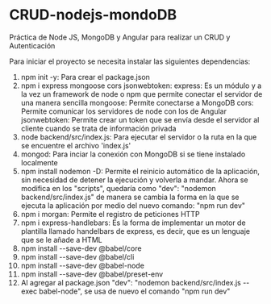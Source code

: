 # CRUD-nodejs-mondoDB
Práctica de Node JS, MongoDB y Angular para realizar un CRUD y Autenticación

Para iniciar el proyecto se necesita instalar las siguientes dependencias:
1. npm init -y: Para crear el package.json
2. npm i express mongoose cors jsonwebtoken:
    express: Es un módulo y a la vez un framework de node o npm que permite conectar el servidor de una manera sencilla
    mongoose: Permite conectarse a MongoDB
    cors: Permite comunicar los servidores de node con los de Angular
    jsonwebtoken: Permite crear un token que se envía desde el servidor al cliente cuando se trata de información privada
3. node backend/src/index.js: Para ejecutar el servidor o la ruta en la que se encuentre el archivo 'index.js'
4. mongod: Para inciar la conexión con MongoDB si se tiene instalado localmente
5. npm install nodemon -D: Permite el reinicio automático de la aplicación, sin necesidad de detener la ejecución y volverla a mandar.
    Ahora se modifica en los "scripts", quedaría como "dev": "nodemon backend/src/index.js" de manera se cambia la forma en la que se ejecuta la aplicación por medio del nuevo comando: "npm run dev"
6. npm i morgan: Permite el registro de peticiones HTTP
7. npm i express-handlebars: Es la forma de implementar un motor de plantilla llamado handelbars de express, es decir, que es un lenguaje que se le añade a HTML
8. npm install --save-dev @babel/core
9. npm install --save-dev @babel/cli
10. npm install --save-dev @babel-node
11. npm install --save-dev @babel/preset-env
12. Al agregar al package.json "dev": "nodemon backend/src/index.js --exec babel-node", se usa de nuevo el comando "npm run dev"
